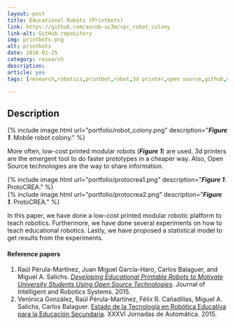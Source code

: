 ```yaml
---
layout: post
title: Educational Robots (Printbots)
link: https://github.com/asrob-uc3m/rpc_robot_colony
link-alt: GitHub repository
img: printbots.png
alt: printbots
date: 2016-01-25
category: research
description: 
article: yes
tags: [research,robotics,printbot,robot,3d printer,open source,github,crea,robotica,educativa]

---
```


## Description

{% include image.html url="portfolio/robot_colony.png" description="<b><i>Figure 1</i></b>. Mobile robot colony." %}

More often, low-cost printed modular robots (<b><i>Figure 1</i></b>) are used. 3d printers are the emergent tool to do faster prototypes in a cheaper way. Also, Open Source technologies are the way to share information. 

<div class="row">
  <div class="col-sm-6">
    {% include image.html url="portfolio/protocrea1.png" description="<b><i>Figure 1</i></b>. ProtoCREA." %}
  </div>
  <div class="col-sm-6">
    {% include image.html url="portfolio/protocrea2.png" description="<b><i>Figure 1</i></b>. ProtoCREA." %}
  </div>
</div>

In this paper, we have done a low-cost printed modular robotic platform to teach robotics. Furthermore, we have done several experiments on how to teach educational robotics. Lastly, we have proposed a statistical model to get results from the experiments.

#### Reference papers

1. Raúl Pérula-Martínez, Juan Miguel García-Haro, Carlos Balaguer, and Miguel A. Salichs. <a class="no-print" href="/papers/Perula-Martinez2015a.pdf" target="_blank">_Developing Educational Printable Robots to Motivate University Students Using Open Source Technologies_</a>. Journal of Intelligent and Robotics Systems. 2015.
2. Verónica González, Raúl Pérula-Martínez, Félix R. Cañadillas, Miguel A. Salichs, Carlos Balaguer. <a class="no-print" href="/papers/Gonzalez2015.pdf" target="_blank">Estado de la Tecnología en Robótica Educativa para la Educación Secundaria</a>. XXXVI Jornadas de Automática. 2015.
